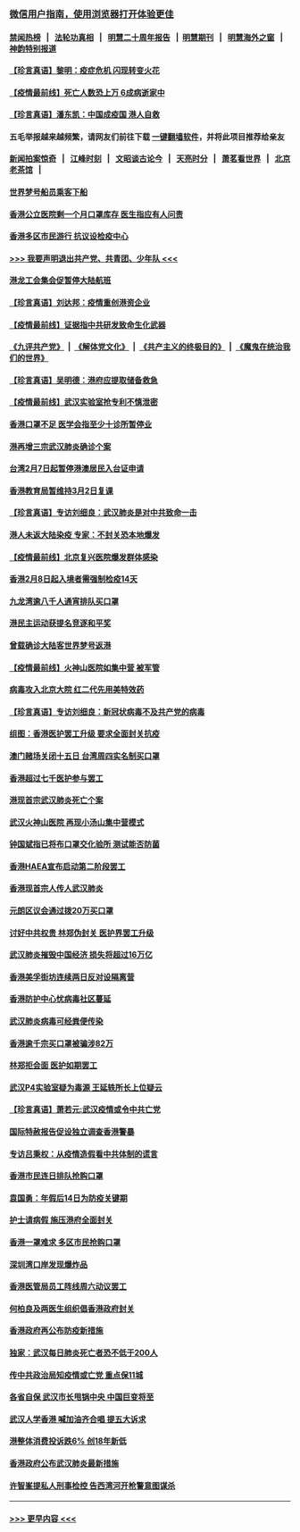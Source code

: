 ### [微信用户指南，使用浏览器打开体验更佳](https://github.com/gfw-breaker/banned-news1/blob/master/indexes/wechat-guide.md?t=0)
#### [禁闻热榜](热点新闻.md?t=0)  &nbsp;&nbsp;|&nbsp;&nbsp; [法轮功真相](https://github.com/gfw-breaker/truth/blob/master/README.md?t=0) &nbsp;&nbsp;|&nbsp;&nbsp; [明慧二十周年报告](https://github.com/gfw-breaker/mh-reports/blob/master/README.md?t=0) &nbsp;&nbsp;|&nbsp;&nbsp;[明慧期刊](https://github.com/gfw-breaker/mh-qikan) &nbsp;&nbsp;|&nbsp;&nbsp; [明慧海外之窗](https://github.com/gfw-breaker/mh-news/blob/master/README.md?t=0) &nbsp;&nbsp;|&nbsp;&nbsp; [神韵特别报道](https://github.com/gfw-breaker/mh-news/blob/master/shenyun.md?t=0)
#### [【珍言真语】黎明：疫症危机 闪现转变火花](../pages/nsc415/n11859199.md?t=02110533) 
#### [【疫情最前线】死亡人数恐上万 6成病逝家中](../pages/nsc415/n11856687.md?t=02110533) 
#### [【珍言真语】潘东凯：中国成疫国 港人自救](../pages/nsc415/n11856962.md?t=02110533) 
#### 五毛举报越来越频繁，请网友们前往下载 [一键翻墙软件](https://github.com/gfw-breaker/ssr-accounts)，并将此项目推荐给亲友
#### [新闻拍案惊奇](https://github.com/gfw-breaker/banned-news1/blob/master/pages/link4.md) &nbsp;&nbsp;|&nbsp;&nbsp; [江峰时刻](https://github.com/gfw-breaker/banned-news1/blob/master/pages/link4.md) &nbsp;&nbsp;|&nbsp;&nbsp; [文昭谈古论今](https://github.com/gfw-breaker/banned-news1/blob/master/pages/link4.md) &nbsp;&nbsp;|&nbsp;&nbsp; [天亮时分](https://github.com/gfw-breaker/banned-news1/blob/master/pages/link4.md) &nbsp;&nbsp;|&nbsp;&nbsp; [萧茗看世界](https://github.com/gfw-breaker/banned-news1/blob/master/pages/link4.md) &nbsp;&nbsp;|&nbsp;&nbsp; [北京老茶馆](https://github.com/gfw-breaker/banned-news1/blob/master/pages/link4.md) &nbsp;&nbsp;|&nbsp;&nbsp; 
#### [世界梦号船员乘客下船](../pages/nsc415/n11856883.md?t=02110533) 
#### [香港公立医院剩一个月口罩库存 医生指应有人问责](../pages/nsc415/n11856875.md?t=02110533) 
#### [香港多区市民游行 抗议设检疫中心](../pages/nsc415/n11856866.md?t=02110533) 
#### [>>> 我要声明退出共产党、共青团、少年队 <<<](https://github.com/begood0513/goodnews/blob/master/quit/letter.md) 
#### [港龙工会集会促暂停大陆航班](../pages/nsc415/n11856840.md?t=02110533) 
#### [【珍言真语】刘达邦：疫情重创港资企业](../pages/nsc415/n11854274.md?t=02110533) 
#### [【疫情最前线】证据指中共研发致命生化武器](../pages/nsc415/n11853087.md?t=02110533) 
#### [《九评共产党》](https://github.com/begood0513/9ping.md/blob/master/README.md) &nbsp;|&nbsp; [《解体党文化》](../../../../jtdwh.md/blob/master/README.md)  &nbsp;|&nbsp; [《共产主义的终极目的》](../../../../gczydzjmd.md/blob/master/README.md) &nbsp;|&nbsp; [《魔鬼在统治我们的世界》](../../../../mgztzwmdsj.md/blob/master/README.md) 
#### [【珍言真语】吴明德：港府应提取储备救急](../pages/nsc415/n11852734.md?t=02110533) 
#### [【疫情最前线】武汉实验室抢专利不慎泄密](../pages/nsc415/n11850310.md?t=02110533) 
#### [香港口罩不足 医学会指至少十诊所暂停业](../pages/nsc415/n11850301.md?t=02110533) 
#### [港再增三宗武汉肺炎确诊个案](../pages/nsc415/n11850328.md?t=02110533) 
#### [台湾2月7日起暂停港澳居民入台证申请](../pages/nsc415/n11850304.md?t=02110533) 
#### [香港教育局暂维持3月2日复课](../pages/nsc415/n11850260.md?t=02110533) 
#### [【珍言真语】专访刘细良：武汉肺炎是对中共致命一击](../pages/nsc415/n11849934.md?t=02110533) 
#### [港人未返大陆染疫 专家：不封关恐本地爆发](../pages/nsc415/n11848021.md?t=02110533) 
#### [【疫情最前线】北京复兴医院爆发群体感染](../pages/nsc415/n11847626.md?t=02110533) 
#### [香港2月8日起入境者需强制检疫14天](../pages/nsc415/n11847658.md?t=02110533) 
#### [九龙湾逾八千人通宵排队买口罩](../pages/nsc415/n11847647.md?t=02110533) 
#### [港民主运动获提名竞逐和平奖](../pages/nsc415/n11847633.md?t=02110533) 
#### [曾载确诊大陆客世界梦号返港](../pages/nsc415/n11847608.md?t=02110533) 
#### [【疫情最前线】火神山医院如集中营 被军管](../pages/nsc415/n11847524.md?t=02110533) 
#### [病毒攻入北京大院 红二代先用美特效药](../pages/nsc415/n11847427.md?t=02110533) 
#### [【珍言真语】专访刘细良：新冠状病毒不及共产党的病毒](../pages/nsc415/n11847164.md?t=02110533) 
#### [组图：香港医护罢工升级 要求全面封关抗疫](../pages/nsc415/n11844107.md?t=02110533) 
#### [澳门赌场关闭十五日 台湾周四实名制买口罩](../pages/nsc415/n11845083.md?t=02110533) 
#### [香港超过七千医护参与罢工](../pages/nsc415/n11845051.md?t=02110533) 
#### [港现首宗武汉肺炎死亡个案](../pages/nsc415/n11844998.md?t=02110533) 
#### [武汉火神山医院 再现小汤山集中营模式](../pages/nsc415/n11844763.md?t=02110533) 
#### [钟国斌指已将布口罩交化验所 测试能否防菌](../pages/nsc415/n11842783.md?t=02110533) 
#### [香港HAEA宣布启动第二阶段罢工](../pages/nsc415/n11842723.md?t=02110533) 
#### [香港现首宗人传人武汉肺炎](../pages/nsc415/n11842766.md?t=02110533) 
#### [元朗区议会通过拨20万买口罩](../pages/nsc415/n11842754.md?t=02110533) 
#### [讨好中共权贵 林郑伪封关 医护界罢工升级](../pages/nsc415/n11842359.md?t=02110533) 
#### [武汉肺炎摧毁中国经济 损失将超过16万亿](../pages/nsc415/n11839723.md?t=02110533) 
#### [香港美孚街坊连续两日反对设隔离营](../pages/nsc415/n11839962.md?t=02110533) 
#### [香港防护中心忧病毒社区蔓延](../pages/nsc415/n11839933.md?t=02110533) 
#### [武汉肺炎病毒可经粪便传染](../pages/nsc415/n11839939.md?t=02110533) 
#### [香港逾千宗买口罩被骗涉82万](../pages/nsc415/n11839914.md?t=02110533) 
#### [林郑拒会面 医护如期罢工](../pages/nsc415/n11839892.md?t=02110533) 
#### [武汉P4实验室疑为毒源 王延轶所长上位疑云](../pages/nsc415/n11835543.md?t=02110533) 
#### [【珍言真语】萧若元:武汉疫情或令中共亡党](../pages/nsc415/n11829394.md?t=02110533) 
#### [国际特赦报告促设独立调查香港警暴](../pages/nsc415/n11833845.md?t=02110533) 
#### [专访吕秉权：从疫情造假看中共体制的谎言](../pages/nsc415/n11833813.md?t=02110533) 
#### [香港市民连日排队抢购口罩](../pages/nsc415/n11833794.md?t=02110533) 
#### [袁国勇：年假后14日为防疫关键期](../pages/nsc415/n11831088.md?t=02110533) 
#### [护士请病假 施压港府全面封关](../pages/nsc415/n11831030.md?t=02110533) 
#### [香港一罩难求 多区市民抢购口罩](../pages/nsc415/n11831002.md?t=02110533) 
#### [深圳湾口岸发现爆炸品](../pages/nsc415/n11828802.md?t=02110533) 
#### [香港医管局员工阵线周六动议罢工](../pages/nsc415/n11828762.md?t=02110533) 
#### [何柏良及两医生组织倡香港政府封关](../pages/nsc415/n11828749.md?t=02110533) 
#### [香港政府再公布防疫新措施](../pages/nsc415/n11828716.md?t=02110533) 
#### [独家：武汉每日肺炎死亡者恐不低于200人](../pages/nsc415/n11828240.md?t=02110533) 
#### [传中共政治局知疫情或亡党 重点保11城](../pages/nsc415/n11828145.md?t=02110533) 
#### [各省自保 武汉市长甩锅中央 中国巨变将至](../pages/nsc415/n11828021.md?t=02110533) 
#### [武汉人学香港 喊加油齐合唱 提五大诉求](../pages/nsc415/n11827046.md?t=02110533) 
#### [港整体消费投诉跌6% 创18年新低](../pages/nsc415/n11817280.md?t=02110533) 
#### [香港政府公布武汉肺炎最新措施](../pages/nsc415/n11817152.md?t=02110533) 
#### [许智峯提私人刑事检控 告西湾河开枪警意图谋杀](../pages/nsc415/n11817132.md?t=02110533) 

----
#### [ >>> 更早内容 <<< ](../indexes/nsc415-earlier.md)
